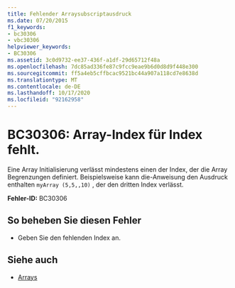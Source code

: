 ```yaml
---
title: Fehlender Arraysubscriptausdruck
ms.date: 07/20/2015
f1_keywords:
- bc30306
- vbc30306
helpviewer_keywords:
- BC30306
ms.assetid: 3c0d9732-ee37-436f-a1df-29d65712f48a
ms.openlocfilehash: 7dc85ad336fe87c9fcc9eae9b6d0d8d9f448e300
ms.sourcegitcommit: ff5a4eb5cffbcac9521bc44a907a118cd7e8638d
ms.translationtype: MT
ms.contentlocale: de-DE
ms.lasthandoff: 10/17/2020
ms.locfileid: "92162958"
---
```

# <a name="bc30306-array-subscript-expression-missing"></a>BC30306: Array-Index für Index fehlt.

Eine Array Initialisierung verlässt mindestens einen der Index, der die Array Begrenzungen definiert. Beispielsweise kann die-Anweisung den Ausdruck enthalten `myArray (5,5,,10)` , der den dritten Index verlässt.

 **Fehler-ID:** BC30306

## <a name="to-correct-this-error"></a>So beheben Sie diesen Fehler

- Geben Sie den fehlenden Index an.

## <a name="see-also"></a>Siehe auch

- [Arrays](../../programming-guide/language-features/arrays/index.md)
